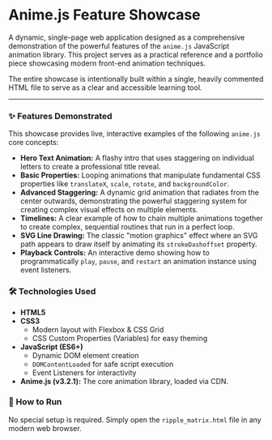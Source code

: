 # Anime.js Feature Showcase

A dynamic, single-page web application designed as a comprehensive demonstration of the powerful features of the `anime.js` JavaScript animation library. This project serves as a practical reference and a portfolio piece showcasing modern front-end animation techniques.

The entire showcase is intentionally built within a single, heavily commented HTML file to serve as a clear and accessible learning tool.

---

### ✨ Features Demonstrated

This showcase provides live, interactive examples of the following `anime.js` core concepts:

*   **Hero Text Animation:** A flashy intro that uses staggering on individual letters to create a professional title reveal.
*   **Basic Properties:** Looping animations that manipulate fundamental CSS properties like `translateX`, `scale`, `rotate`, and `backgroundColor`.
*   **Advanced Staggering:** A dynamic grid animation that radiates from the center outwards, demonstrating the powerful staggering system for creating complex visual effects on multiple elements.
*   **Timelines:** A clear example of how to chain multiple animations together to create complex, sequential routines that run in a perfect loop.
*   **SVG Line Drawing:** The classic "motion graphics" effect where an SVG path appears to draw itself by animating its `strokeDashoffset` property.
*   **Playback Controls:** An interactive demo showing how to programmatically `play`, `pause`, and `restart` an animation instance using event listeners.

### 🛠️ Technologies Used

*   **HTML5**
*   **CSS3**
    *   Modern layout with Flexbox & CSS Grid
    *   CSS Custom Properties (Variables) for easy theming
*   **JavaScript (ES6+)**
    *   Dynamic DOM element creation
    *   `DOMContentLoaded` for safe script execution
    *   Event Listeners for interactivity
*   **Anime.js (v3.2.1):** The core animation library, loaded via CDN.

### 🚀 How to Run

No special setup is required. Simply open the `ripple_matrix.html` file in any modern web browser.
